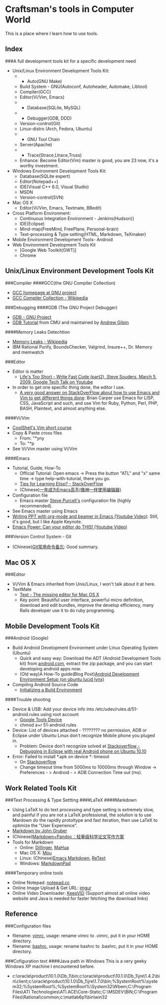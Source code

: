<html>
<head><title>Tools</title></head>
<body>

Craftsman's tools in Computer World
===================================
This is a place where I learn how to use tools.  





Index
------
###A full development tools kit for a specific development need
* Unix/Linux Environment Development Tools Kit:
  * * Auto(GNU Make)
  * Build System - GNU(Autoconf, Autoheader, Automake, Libtool)
  * Compiler(GCC)
  * Editor(Vi/Vim, Emacs)
  * * Database(SQLite, MySQL)
  * * Debugger(GDB, DDD)
  * Version-control(Git)
  * Linux-distro (Arch, Fedora, Ubuntu)
  * * GNU Tool Chain
  * Server(Apache)
  * * Trace(Strace,Ltrace,Truss)  
  * Enhance: Become Editor(Vim) master is good, you are 23 now, it's a worthy investment.  
* Windows Environment Development Tools Kit:
  * Database(SQLite expert)
  * Editor(Notepad++)
  * IDE(Visual C++ 6.0, Visual Studio)
  * MSDN
  * Version-control(SVN)  
* Mac OS X
  * Editor(Vi/Vim, Emacs, Textmate, BBedit)
* Cross Platform Environment:
  * Continuous Integration Environment - Jenkins(Hudson)}
  * IDE(Eclipse)
  * Mind-map(FreeMind, FreePlane, Personal-brain)
  * Text-processing & Type setting(HTML, Markdown, TeXmaker)  
* Mobile Environment Development Tools- Android
* Web Environment Development Tools Kit
  * [Google Web Toolkit(GWT)]
  * Chrome






Unix/Linux Environment Development Tools Kit
--------------------------------------------
###Compiler
####GCC(the GNU Compiler Collection)
* [GCC homepage at GNU project](http://gcc.gnu.org)
* [GCC Compiler Collection - Wikipedia](en.wikipedia.org/wiki/GNU_Compiler_Collection)


###Debugging
####GDB (The GNU Project Debugger)
* [GDB - GNU Project](http://www.gnu.org/software/gdb/)
* [GDB Tutorial](http://www.cs.cmu.edu/~gilpin/tutorial/) from CMU and maintained by [Andrew Gilpin](http://www.cs.cmu.edu/~gilpin/)

####Memory Leaks Detechtion
* [Memory Leaks - Wikipedia](http://en.wikipedia.org/wiki/Memory_leak)
* IBM Rational Purify, BoundsChecker, Valgrind, Insure++, Dr. Memory and memwatch


###Editor
* Editor is matter
  * [Life's Too Short - Write Fast Code (part2), Steve Souders, March 5, 2009, Google Tech Talk on Youtube](https://www.youtube.com/watch?v=IUBw5e-zPXw)
* In order to get one specific thing done, the editor I use.
  * [A very good answer on StackOverFlow about how to use Emacs and Vim to get different things done](http://stackoverflow.com/a/592265/1805394): Brian Carper use Emacs for LISP, CSS, JavaScript and such, and use Vim for Ruby, Python, Perl, PHP, BASH, Plaintext, and almost anything else.

####Vi/Vim
* [CoolShell's Vim short course](http://coolshell.cn/articles/5426.html)
* Copy & Paste cross files
  * From: "\*yny
  * To: "\*p
* See Vi/Vim master using Vi/Vim

####Emacs
* Tutorial, Guide, How-To
  * Official Tutorial: Open emacs -> Press the button "ATL" and "x" same time -> type help-with-tutorial, there you go.
  * [Tips for Learning Elisp? - StackOverFlow](http://stackoverflow.com/questions/41522/tips-for-learning-elisp)
  * (Chinese)[一年成为Emacs高手(像神一样使用编辑器)](http://blog.csdn.net/redguardtoo/article/details/7222501)
* Configuration file
  * Emacs master [Steve Purcell's](https://github.com/purcell/emacs.d) configuration file (highly recommended).
* See Emacs master using Emacs
 * [Writing PPT with org-mode and beamer in Emacs (Youtube Video)](http://www.youtube.com/watch?v=Ho6nMWGtepY): Still, it's good, but I like Apple Keynote.
 * [Emacs Power: Can your editor do THIS! (Youtube Video)](http://www.youtube.com/watch?v=EQAd41VAXWo)


###Version Control System - Git
* (Chinese)[Git常用命令备忘](http://robbinfan.com/blog/34/git-common-command): Good summary.




Mac OS X
--------
###Editor
* Vi/Vim & Emacs inherited from Unix/Linux, I won't talk about it at here.
* TextMate
  * [Text - The missing editor for Mac OS X](http://macromates.com)
  * Key point: Beautiful user interface, powerful micro definition, download and edit bundles, improve the develop efficiency, many Rails developer use it to do ruby programming.





Mobile Development Tools Kit
----------------------------
###Android (Google)
* Build Android Development Environment under Linux Operating System (Ubuntu)
  * Quick and easy way: Download the ADT (Android Development Tools kit) from [android.com](http://developer.android.com/sdk/index.html), extract the zip package, and you can start developing android apps now.
  * (Old way)A How-To guide(Blog Post)[Android Development Environment Setup (on ubuntu lucid lynx)](http://od-eon.com/blogs/alumni/horia/android-development-environment-setup-ubuntu-lucid/)
* Compiling Android Source Code   
  * [Initializing a Build Environment](http://source.android.com/source/initializing.html)

####Trouble shooting
* Device & USB: Add your device info into /etc/udev/rules.d/51-android.rules using root account
  * [Google Tools Device](http://developer.android.com/tools/device.html)
  * chmod a+r 51-android.rules
* Device: List of devices attached - ???????? no permission, ADB or Eclipse under Ubuntu Linux don't recognize Mobile phone you pluged in.
  * Problem: Device don't recognize solved at [Stackoverflow - Debugging in Eclipse with real Android phone on Ubuntu 10.10](http://stackoverflow.com/questions/4260964/debugging-in-eclipse-with-real-android-phone-on-ubuntu-10-10)
* Error: Failed to install \*.apk on device \*: timeout
  * On [Stackoverflow](http://stackoverflow.com/questions/4775603/android-error-failed-to-install-apk-on-device-timeout)
  * Change timeout time from 5000ms to 10000ms through Window -> Preferences - > Android - > ADB Connection Time out (ms).





Work Related Tools Kit
----------------------
###Text Processing & Type Settting
####LaTeX
####Markdown
* Using LaTeX to do text processing and type setting is extremely slow, and painful if you are not a LaTeX professional, the solution is to use Mardown do the rapidly protoltype and fast iteration, then use LaTeX to optimize the "User Experience".
* [Markdown by John Gruber](http://daringfireball.net/projects/markdown)
* (Chinese)[Markdown+Pandoc：轻量级科学论文写作方案](http://www.douban.com/note/245109923/)
* Tools for Markdown
  * Online: [Dillinger](http://dillinger.io), [MaHua](http://mahua.jser.me/)
  * Mac OS X: [Mou](http://mouapp.com/)
  * Linux: (Chinese)[Emacs Markdown](http://linuxtoy.org/archives/emacs-markdown-model.html), [ReText](sourceforge.net/p/retext/home/ReText/)
  * Windows: [MarkdownPad](http://markdownpad.com/)

####Temporary online tools
* Online Notepad: [notepad.cc](http://notepad.cc/)
* Online Image Upload & Get URL: [imgur](http://imgur.com/)
* Online Video Downloader: [KeepVID](http://keepvid.com/) (Support almost all online video website and Java is needed for faster fetching the download links)






Reference
----------------------

###Configuration files
* filename: [vimrc](./files/vimrc), usage: rename vimrc to .vimrc, put it in your HOME directory.  
* filename: [bashrc](./files/bashrc), usage: rename bashrc to .bashrc, put it in your HOME directory.  

###Cofiguration text
####Java path in Windows
This is a very geeky Windows XP machine I encountered before. 
* c:\oracle\product\10.1.0\Db\_1\bin;c:\oracle\product\10.1.0\Db\_1\jre\1.4.2\bin\client;c:\oracle\product\10.1.0\Db\_1\jre\1.7.0\bin;%SystemRoot%\system32;%SystemRoot%;%SystemRoot%\System32\Wbem;C:\Program Files\ATI Technologies\ATI.ACE\Core-Static;C:\MSDEV\BIN;C:\Program Files\Rational\common;c:\matlab6p1\bin\win32 

</body>
</html>
